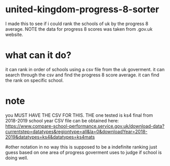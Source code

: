 # united-kingdom-progress-8-sorter
I made this to see if i could rank the schools of uk by the progress 8 average. NOTE the data for progress 8  scores was taken from .gov.uk website.  
# what can it do?
it can rank in order of schools using a csv file from the uk goverment.
it can search through the csv and find the progress 8 score average.
it can find the rank on specific school.

# note
you MUST HAVE THE CSV FOR THIS.
THE one tested is ks4 final from 2018-2019 school year
CSV file can be obtained here:
https://www.compare-school-performance.service.gov.uk/download-data?currentstep=datatypes&regiontype=all&la=0&downloadYear=2018-2019&datatypes=ks4&datatypes=ks4mats

#other notation
in no way this is supposed to be a indefinite ranking just guess based on one area of progress goverment uses to judge if school is doing well.

